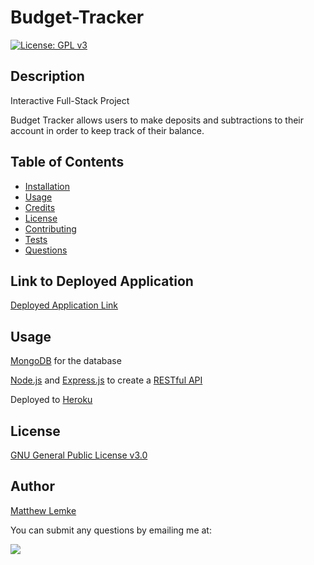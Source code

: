 # Budget-Tracker

[![License: GPL v3](https://img.shields.io/badge/License-GPLv3-blue.svg)](https://www.gnu.org/licenses/gpl-3.0)

## Description

Interactive Full-Stack Project

Budget Tracker allows users to make deposits and subtractions to their account in order to keep track of their balance.


## Table of Contents

  - [Installation](#installation)
  - [Usage](#usage)
  - [Credits](#credits)
  - [License](#license)
  - [Contributing](#contributing)
  - [Tests](#tests)
  - [Questions](#questions)

## Link to Deployed Application

[Deployed Application Link](https://lemke-budget-tracker.herokuapp.com/)


## Usage 

[MongoDB](https://docs.mongodb.com/) for the database


[Node.js](https://nodejs.org/api/documentation.html) and [Express.js](https://expressjs.com/en/4x/api.html) to create a [RESTful API](https://searchapparchitecture.techtarget.com/definition/RESTful-API#:~:text=A%20RESTful%20API%20is%20an,deleting%20of%20operations%20concerning%20resources.)


Deployed to [Heroku](https://id.heroku.com/login)


## License

[GNU General Public License v3.0](https://www.gnu.org/licenses/gpl-3.0)

## Author

[Matthew Lemke](https://github.com/MLemke24)

You can submit any questions by emailing me at:

<a href="mailto:matthewlemke@gmail.com?"><img src="https://img.shields.io/badge/gmail-%23DD0031.svg?&style=for-the-badge&logo=gmail&logoColor=white"/></a>




